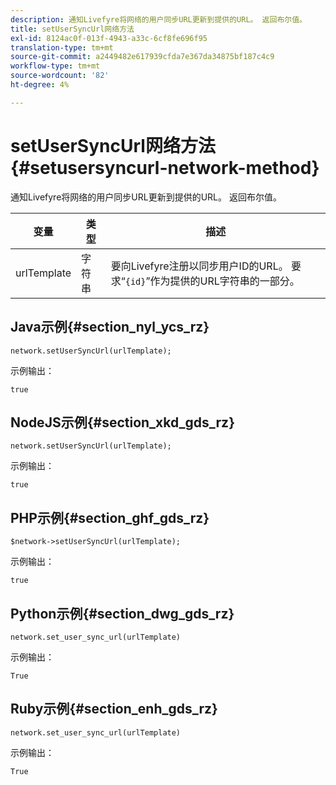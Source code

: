 ```yaml
---
description: 通知Livefyre将网络的用户同步URL更新到提供的URL。 返回布尔值。
title: setUserSyncUrl网络方法
exl-id: 8124ac0f-013f-4943-a33c-6cf8fe696f95
translation-type: tm+mt
source-git-commit: a2449482e617939cfda7e367da34875bf187c4c9
workflow-type: tm+mt
source-wordcount: '82'
ht-degree: 4%

---
```


# setUserSyncUrl网络方法{#setusersyncurl-network-method}

通知Livefyre将网络的用户同步URL更新到提供的URL。 返回布尔值。

| 变量 | 类型 | 描述 |
|--- |--- |--- |
| urlTemplate | 字符串 | 要向Livefyre注册以同步用户ID的URL。 要求“`{id}`”作为提供的URL字符串的一部分。 |

## Java示例{#section_nyl_ycs_rz}

```
network.setUserSyncUrl(urlTemplate); 
```

示例输出：

```
true
```

## NodeJS示例{#section_xkd_gds_rz}

```
network.setUserSyncUrl(urlTemplate); 
```

示例输出：

```
true
```

## PHP示例{#section_ghf_gds_rz}

```
$network->setUserSyncUrl(urlTemplate); 
```

示例输出：

```
true
```

## Python示例{#section_dwg_gds_rz}

```
network.set_user_sync_url(urlTemplate) 
```

示例输出：

```
True
```

## Ruby示例{#section_enh_gds_rz}

```
network.set_user_sync_url(urlTemplate) 
```

示例输出：

```
True
```
